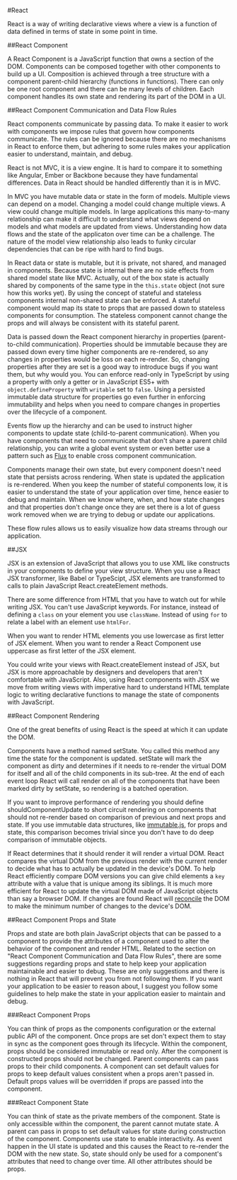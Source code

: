 #React

React is a way of writing declarative views where a view is a function of data defined in terms of state in some point in time. 

##React Component

A React Component is a JavaScript function that owns a section of the DOM. Components can be composed together with other components to build up a UI. Composition is achieved through a tree structure with a component parent-child hierarchy (functions in functions). There can only be one root component and there can be many levels of children. Each component handles its own state and rendering its part of the DOM in a UI. 

##React Component Communication and Data Flow Rules

React components communicate by passing data. To make it easier to work with components we impose rules that govern how components communicate. The rules can be ignored because there are no mechanisms in React to enforce them, but adhering to some rules makes your application easier to understand, maintain, and debug.

React is not MVC, it is a view engine. It is hard to compare it to something like Angular, Ember or Backbone because they have fundamental differences. Data in React should be handled differently than it is in MVC. 

In MVC you have mutable data or state in the form of models. Multiple views can depend on a model. Changing a model could change multiple views. A view could change multiple models. In large applications this many-to-many relationship can make it difficult to understand what views depend on models and what models are updated from views. Understanding how data flows and the state of the applicaton over time can be a challenge. The nature of the model view relationship also leads to funky circular dependencies that can be ripe with hard to find bugs.

In React data or state is mutable, but it is private, not shared, and managed in components. Because state is internal there are no side effects from shared model state like MVC. Actually, out of the box state is actually shared by components of the same type in the `this.state` object (not sure how this works yet). By using the concept of stateful and stateless components internal non-shared state can be enforced. A stateful component would map its state to props that are passed down to stateless components for consumption. The stateless component cannot change the props and will always be consistent with its stateful parent.


Data is passed down the React component hierarchy in properties (parent-to-child communication). Properties should be immutable because they are passed down every time higher components are re-rendered, so any changes in properties would be loss on each re-render. So, changing properties after they are set is a good way to introduce bugs if you want them, but why would you. You can enforce read-only in TypeScript by using a property with only a getter or in JavaScript ES5+ with `object.defineProperty` with `writable` set to `false`. Using a persisted immutable data structure for properties go even further in enforcing immutability and helps when you need to compare changes in properties over the lifecycle of a component.

Events flow up the hierarchy and can be used to instruct higher components to update state (child-to-parent communication). When you have components that need to communicate that don't share a parent child relationship, you can write a global event system or even better use a pattern such as [Flux](https://facebook.github.io/flux/) to enable cross component communication.

Components manage their own state, but every component doesn't need state that persists across rendering. When state is updated the application is re-rendered. When you keep the number of stateful components low, it is easier to understand the state of your application over time, hence easier to debug and maintain. When we know where, when, and how state changes and that properties don't change once they are set there is a lot of  guess work removed when we are trying to debug or update our applications.

These flow rules allows us to easily visualize how data streams through our application. 

##JSX

JSX is an extension of JavaScript that allows you to use XML like constructs in your components to define your view structure. When you use a React JSX transformer, like Babel or TypeScipt, JSX elements are transformed to calls to plain JavaScript React.createElement methods. 

There are some difference from HTML that you have to watch out for while writing JSX. You can't use JavaScript keywords. For instance, instead of defining a `class` on your element you use `className`. Instead of using `for` to relate a label with an element use `htmlFor`.

When you want to render HTML elements you use lowercase as first letter of JSX element. When you want to render a React Component use uppercase as first letter of the JSX element.

You could write your views with React.createElement instead of JSX, but JSX is more approachable by designers and developers that aren't comfortable with JavaScript. Also, using React components with JSX we move from writing views with imperative hard to understand HTML template logic to writing declarative functions to manage the state of components with JavaScript.

##React Component Rendering

One of the great benefits of using React is the speed at which it can update the DOM.

Components have a method named setState. You called this method any time the state for the component is updated. setState will mark the component as dirty and determines if it needs to re-render the virtual DOM for itself and all of the child components in its sub-tree. At the end of each event loop React will call render on all of the components that have been marked dirty by setState, so rendering is a batched operation. 

If you want to improve performance of rendering you should define shouldComponentUpdate to short circuit rendering on components that should not re-render based on comparison of previous and next props and state. If you use immutable data structures, like [immutable.js](https://facebook.github.io/immutable-js/), for props and state, this comparison becomes trivial since you don't have to do deep comparison of immutable objects.

If React determines that it should render it will render a virtual DOM. React compares the virtual DOM from the previous render with the current render to decide what has to actually be updated in the device's DOM. To help React efficiently compare DOM versions you can give child elements a `key` attribute with a value that is unique among its siblings. It is much more efficient for React to update the virtual DOM made of JavaScript objects than say a browser DOM. If changes are found React will [reconcile](https://facebook.github.io/react/docs/reconciliation.html) the DOM to make the minimum number of changes to the device's DOM.

##React Component Props and State

Props and state are both plain JavaScript objects that can be passed to a component to provide the attributes of a component used to alter the behavior of the component and render HTML. Related to the section on "React Component Communication and Data Flow Rules", there are some suggestions regarding props and state to help keep your application maintainable and easier to debug. These are only suggestions and there is nothing in React that will prevent you from not following them. If you want your application to be easier to reason about, I suggest you follow some guidelines to help make the state in your application easier to maintain and debug.

###React Component Props

You can think of props as the components configuration or the external public API of the component. Once props are set don't expect them to stay in sync as the component goes through its lifecycle. Within the component, props should be considered immutable or read only. After the component is constructed props should not be changed. Parent components can pass props to their child components. A component can set default values for props to keep default values consistent when a props aren't passed in. Default props values will be overridden if props are passed into the component.

###React Component State

You can think of state as the private members of the component. State is only accessible within the component, the parent cannot mutate state. A parent can pass in props to set default values for state during construction of the component. Components use state to enable interactivity. As event happen in the UI state is updated and this causes the React to re-render the DOM with the new state. So, state should only be used for a component's attributes that need to change over time. All other attributes should be props.